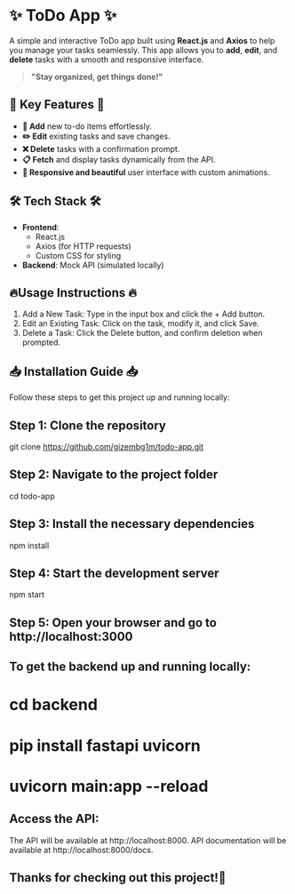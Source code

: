 # ✨ **ToDo App** ✨

A simple and interactive ToDo app built using **React.js** and **Axios** to help you manage your tasks seamlessly. This app allows you to **add**, **edit**, and **delete** tasks with a smooth and responsive interface.

> **"Stay organized, get things done!"**

## 🌟 **Key Features** 🌟

- **📝 Add** new to-do items effortlessly.
- **✏️ Edit** existing tasks and save changes.
- **❌ Delete** tasks with a confirmation prompt.
- **📋 Fetch** and display tasks dynamically from the API.
- **🎨 Responsive and beautiful** user interface with custom animations.

## 🛠️ **Tech Stack** 🛠️

- **Frontend**: 
  - React.js
  - Axios (for HTTP requests)
  - Custom CSS for styling
- **Backend**: Mock API (simulated locally)

## 🔥**Usage Instructions** 🔥
 1. Add a New Task: Type in the input box and click the + Add button.
 2. Edit an Existing Task: Click on the task, modify it, and click Save.
 3. Delete a Task: Click the Delete button, and confirm deletion when prompted.

  
## 📥 **Installation Guide** 📥
Follow these steps to get this project up and running locally:

## **Step 1: Clone the repository**
git clone https://github.com/gizembg1m/todo-app.git

## **Step 2: Navigate to the project folder**
cd todo-app

## **Step 3: Install the necessary dependencies**
npm install

## **Step 4: Start the development server**
npm start

## **Step 5: Open your browser and go to http://localhost:3000**

## **To get the backend up and running locally:**
# cd backend
# pip install fastapi uvicorn
# uvicorn main:app --reload

## **Access the API:**
The API will be available at http://localhost:8000.
API documentation will be available at http://localhost:8000/docs.

## **Thanks for checking out this project!🚀**



